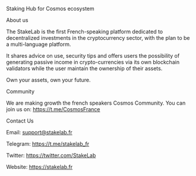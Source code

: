 Staking Hub for Cosmos ecosystem


About us


The StakeLab is the first French-speaking platform dedicated to decentralized investments in the cryptocurrency sector, with the plan to be a multi-language platform.

It shares advice on use, security tips and offers users the possibility of generating passive income in crypto-currencies via its own blockchain validators while the user maintain the ownership of their assets.

Own your assets, own your future.


Community


We are making growth the french speakers Cosmos Community.
You can join us on: https://t.me/CosmosFrance


Contact Us


Email: support@stakelab.fr

Telegram: https://t.me/stakelab_fr

Twitter: https://twitter.com/StakeLab

Website: https://stakelab.fr
